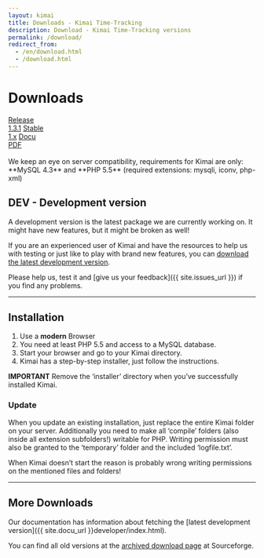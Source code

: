 ```yaml
---
layout: kimai
title: Downloads - Kimai Time-Tracking
description: Download - Kimai Time-Tracking versions
permalink: /download/
redirect_from:
  - /en/download.html
  - /download.html
---
```


# Downloads

<section id="downloads">
      <a href="{{ site.stable_url }}"><span>Release<br/>1.3.1</span></a>
      <a href="https://github.com/kimai/kimai/zipball/master"><span>Stable<br/>1.x</span></a>
      <a href="https://github.com/kimai/manuals/raw/master/documentation.pdf"><span>Docu<br/>PDF</span></a>
</section>
<div class="clearleft"></div>
<br>
We keep an eye on server compatibility, requirements for Kimai are only:
<br/>**MySQL 4.3** and **PHP 5.5** (required extensions: mysqli, iconv, php-xml)

<div class="clearleft"></div>

## DEV - Development version

A development version is the latest package we are currently working on.
It might have new features, but it might be broken as well!

If you are an experienced user of Kimai and have the resources to help us with testing or just like to play with brand new features,
you can [download the latest development version](https://github.com/kimai/kimai/zipball/develop).

Please help us, test it and [give us your feedback]({{ site.issues_url }}) if you find any problems.

* * *

## Installation

1. Use a **modern** Browser
2. You need at least PHP 5.5 and access to a MySQL database.
3. Start your browser and go to your Kimai directory.
4. Kimai has a step-by-step installer, just follow the instructions.

**IMPORTANT** Remove the ‘installer’ directory when you’ve successfully installed Kimai.

### Update

When you update an existing installation, just replace the entire Kimai folder on your server. 
Additionally you need to make all ‘compile’ folders (also inside all extension subfolders!) writable for PHP. 
Writing permission must also be granted to the ‘temporary’ folder and the included ‘logfile.txt’.

When Kimai doesn’t start the reason is probably wrong writing permissions on the mentioned files and folders!

* * *

## More Downloads

Our documentation has information about fetching the [latest development version]({{ site.docu_url }}developer/index.html).

You can find all old versions at the [archived download page](https://sourceforge.net/projects/kimai/files/) at Sourceforge.

